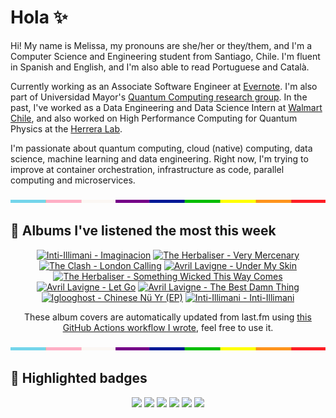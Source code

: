 # Hola ✨
Hi! My name is Melissa, my pronouns are she/her or they/them, and I'm a Computer Science and Engineering student from Santiago, Chile. I'm fluent in Spanish and English, and I'm also able to read Portuguese and Català.

Currently working as an Associate Software Engineer at [Evernote](https://evernote.com/). I'm also part of Universidad Mayor's [Quantum Computing research group](https://www.diariomayor.cl/ciencia-um/docentes-y-estudiantes-crean-el-primer-grupo-de-computacion-cuantica-u-mayor.html). In the past, I've worked as a Data Engineering and Data Science Intern at [Walmart Chile](https://github.com/walmartdigital/), and also worked on High Performance Computing for Quantum Physics at the [Herrera Lab](http://fherreralab.com/).

I'm passionate about quantum computing, cloud (native) computing, data science, machine learning and data engineering. Right now, I'm trying to improve at container orchestration, infrastructure as code, parallel computing and microservices.

<img src="hr.png" width="100%" height="5px">

## 🎵 Albums I've listened the most this week
<!-- lastfm -->
<p align="center"><a href="https://www.last.fm/music/Inti-Illimani/Imaginacion"><img src="https://lastfm.freetls.fastly.net/i/u/64s/511524241b42421f9be12d52dd1d2028.jpg" title="Inti-Illimani - Imaginacion"></a> <a href="https://www.last.fm/music/The+Herbaliser/Very+Mercenary"><img src="https://lastfm.freetls.fastly.net/i/u/64s/c0f9d3ec8ef14b69cbd3f6ad5cfc7ebe.jpg" title="The Herbaliser - Very Mercenary"></a> <a href="https://www.last.fm/music/The+Clash/London+Calling"><img src="https://lastfm.freetls.fastly.net/i/u/64s/680af088e127e474fc536a5cfad36f3e.jpg" title="The Clash - London Calling"></a> <a href="https://www.last.fm/music/Avril+Lavigne/Under+My+Skin"><img src="https://lastfm.freetls.fastly.net/i/u/64s/a0beb5604cbf4731ae6856863b82761a.png" title="Avril Lavigne - Under My Skin"></a> <a href="https://www.last.fm/music/The+Herbaliser/Something+Wicked+This+Way+Comes"><img src="https://lastfm.freetls.fastly.net/i/u/64s/a543dd4fd89e42d4c22f067325ff742e.jpg" title="The Herbaliser - Something Wicked This Way Comes"></a> <a href="https://www.last.fm/music/Avril+Lavigne/Let+Go"><img src="https://lastfm.freetls.fastly.net/i/u/64s/5196120dec2446b840ca061ed819f300.jpg" title="Avril Lavigne - Let Go"></a> <a href="https://www.last.fm/music/Avril+Lavigne/The+Best+Damn+Thing"><img src="https://lastfm.freetls.fastly.net/i/u/64s/ce5eeeedb09bcf65b70a6406340a03af.jpg" title="Avril Lavigne - The Best Damn Thing"></a> <a href="https://www.last.fm/music/Iglooghost/Chinese+N%C3%BC+Yr+(EP)"><img src="https://lastfm.freetls.fastly.net/i/u/64s/081251568b04662ccb58f134de0d0cbc.jpg" title="Iglooghost - Chinese Nü Yr (EP)"></a> <a href="https://www.last.fm/music/Inti-Illimani/Inti-Illimani"><img src="https://lastfm.freetls.fastly.net/i/u/64s/d9f03fc864e26e83746cfdf0b53d1a5b.jpg" title="Inti-Illimani - Inti-Illimani"></a> </p>

<p align="center">These album covers are automatically updated from last.fm using <a href="https://github.com/marketplace/actions/lastfm-to-markdown">this GitHub Actions workflow I wrote</a>, feel free to use it.</p>

<img src="hr.png" width="100%" height="5px">

## 🏅 Highlighted badges
<p align="center" style="vertical-align:middle;">
  <a href="https://www.credly.com/badges/c8caff74-4c34-4211-affe-8bd7692771c8"><img src="https://images.credly.com/size/100x100/images/cf9b772d-7cf9-4c11-9aa7-46ab006f0ce6/IBM_Quantum_Challenge_2021_Achievement_V2.png"></a>
  <a href="https://www.credly.com/badges/52a4021b-34e6-413d-a4bd-cc29d3a686f6"><img src="https://images.credly.com/size/100x100/images/28944969-813a-43b9-944f-7910111ce764/Professional_Certificate_-_Data_Science.png"></a>
  <a href="https://www.credly.com/badges/cfeca386-7b9d-487f-8e2b-b3cfa069c734"><img src="https://images.credly.com/size/100x100/images/ac4daa48-1924-4dc5-80cf-ede5a08bac51/Data_Science_Foundations_Specialization.png"></a>
  <a href="https://www.credly.com/badges/0372a945-8a67-4d57-9643-b46b8dbf2fa6"><img src="https://images.credly.com/size/100x100/images/4a5f4849-54ae-461f-97ad-cb9c9a04eb63/Adv_Data_Science_Specialization.png"></a>
  <a href="https://www.credly.com/badges/348acaad-19d1-4f5a-8a6f-145d80dca3dc"><img src="https://images.credly.com/size/100x100/images/1dee8dee-d779-462e-9fd4-df5119546349/Build_Smart_on_Kubernetes_World_Tour.png"></a>
  <a href="https://google.qwiklabs.com/public_profiles/9fac59c2-c0f1-4b5c-b207-47c9cd7d6072"><img src="https://cdn.qwiklabs.com/GHzcYBb00JYUF9Rgf3D9A4inwRHYnFtISMvcRlb%2FClU%3D" width="100px"></a>
</p>
